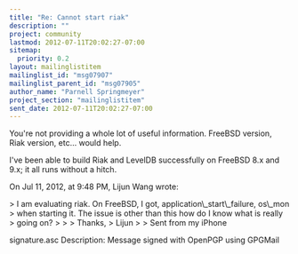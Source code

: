```yaml
---
title: "Re: Cannot start riak"
description: ""
project: community
lastmod: 2012-07-11T20:02:27-07:00
sitemap:
  priority: 0.2
layout: mailinglistitem
mailinglist_id: "msg07907"
mailinglist_parent_id: "msg07905"
author_name: "Parnell Springmeyer"
project_section: "mailinglistitem"
sent_date: 2012-07-11T20:02:27-07:00
---
```



You're not providing a whole lot of useful information. FreeBSD version, Riak 
version, etc… would help.

I've been able to build Riak and LevelDB successfully on FreeBSD 8.x and 9.x; 
it all runs without a hitch.

On Jul 11, 2012, at 9:48 PM, Lijun Wang wrote:

&gt; I am evaluating riak. On FreeBSD, I got, application\\_start\\_failure, os\\_mon 
&gt; when starting it. The issue is other than this how do I know what is really 
&gt; going on?
&gt; 
&gt; 
&gt; Thanks,
&gt; Lijun
&gt; 
&gt; Sent from my iPhone

signature.asc
Description: Message signed with OpenPGP using GPGMail

